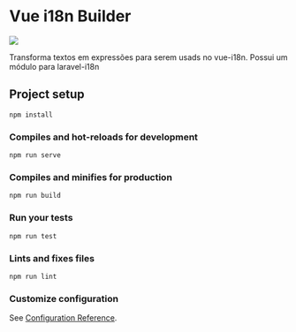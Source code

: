 # Vue i18n Builder

![](https://i.imgur.com/TkhebVL.png)

Transforma textos em expressões para serem usads no vue-i18n. Possui um módulo para laravel-i18n

## Project setup
```
npm install
```

### Compiles and hot-reloads for development
```
npm run serve
```

### Compiles and minifies for production
```
npm run build
```

### Run your tests
```
npm run test
```

### Lints and fixes files
```
npm run lint
```

### Customize configuration
See [Configuration Reference](https://cli.vuejs.org/config/).
